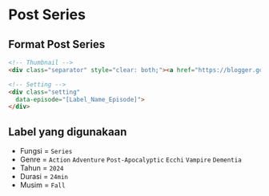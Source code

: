 # Post Series
## Format Post Series
```html
<!-- Thumbnail -->
<div class="separator" style="clear: both;"><a href="https://blogger.googleusercontent.com/img/b/R29vZ2xl/AVvXsEhzUnAL2Ti0ADX4hvae7w_ingPzMqhqiEoct7DLtdAFPF5jwU6f2wG7CRU0PLcMJutvMvgBiXk-RxKGb9EnlVMetYtkzqC-bcUDnvMx3Tb1aYI5gfCl5aFZ3K2yuEbYYQZ3vFVYneZJV5PZgBLKwCDOKZSThmUj7gck4Wtqk4PYQ_seo0rRmlNYwpEa7zTY/s1600/ca039b4ad8eed65f3d6db1af1d1c61be66b70dfc5c6d84_62751220_6a94a2ff61642782eb560ce20b444d29830bb062.webp" style="display: block; padding: 1em 0; text-align: center; "><img alt="" border="0" data-original-height="905" data-original-width="640" src="https://blogger.googleusercontent.com/img/b/R29vZ2xl/AVvXsEhzUnAL2Ti0ADX4hvae7w_ingPzMqhqiEoct7DLtdAFPF5jwU6f2wG7CRU0PLcMJutvMvgBiXk-RxKGb9EnlVMetYtkzqC-bcUDnvMx3Tb1aYI5gfCl5aFZ3K2yuEbYYQZ3vFVYneZJV5PZgBLKwCDOKZSThmUj7gck4Wtqk4PYQ_seo0rRmlNYwpEa7zTY/s1600/ca039b4ad8eed65f3d6db1af1d1c61be66b70dfc5c6d84_62751220_6a94a2ff61642782eb560ce20b444d29830bb062.webp"/></a></div>

<!-- Setting -->
<div class="setting" 
  data-episode="[Label_Name_Episode]">
</div>
```
## Label yang digunakaan
+ Fungsi = `Series`
+ Genre = `Action` `Adventure` `Post-Apocalyptic` `Ecchi` `Vampire` `Dementia`
+ Tahun = `2024`
+ Durasi = `24min`
+ Musim = `Fall`
